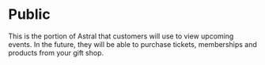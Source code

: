 # Public

This is the portion of Astral that customers will use to view upcoming events. In the future, they will be able to purchase tickets, memberships and products from your gift shop.
